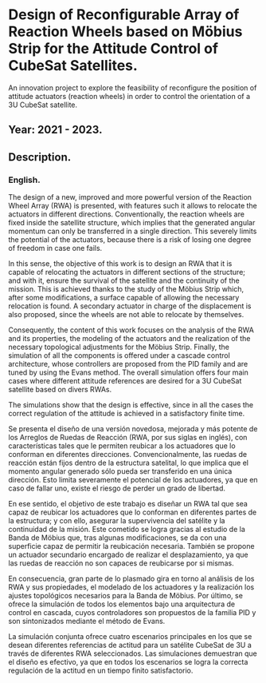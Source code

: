 # Design of Reconfigurable Array of Reaction Wheels based on Möbius Strip for the Attitude Control of CubeSat Satellites.
An innovation project to explore the feasibility of reconfigure the position of attitude actuators (reaction wheels) in order to control the orientation of a 3U CubeSat satellite.

## Year: 2021 - 2023.

## Description. 

### English. 

The design of a new, improved and more powerful version of the Reaction Wheel Array (RWA) is presented, with features such it allows to relocate the actuators in different directions. Conventionally, the reaction wheels are fixed inside the satellite structure, which implies that the generated angular momentum can only be transferred in a single direction. This severely limits the potential of the actuators, because there is a risk of losing one degree of freedom in case one fails. 

In this sense, the objective of this work is to design an RWA that it is capable of relocating the actuators in different sections of the structure; and with it, ensure the survival of the satellite and the continuity of the mission. This is achieved thanks to the study of the Möbius Strip which, after some modifications, a surface capable of allowing the necessary relocation is found. A secondary actuator in charge of the displacement is also proposed, since the wheels are not able to relocate by themselves.

Consequently, the content of this work focuses on the analysis of the RWA and its properties, the modeling of the actuators and the realization of the necessary topological adjustments for the Möbius Strip. Finally, the simulation of all the components is offered under a cascade control architecture, whose controllers are proposed from the PID family and are tuned by using the Evans method. The overall simulation offers four main cases where different attitude references are desired for a 3U CubeSat satellite based on divers RWAs.

The simulations show that the design is effective, since in all the cases the correct regulation of the
attitude is achieved in a satisfactory finite time.

Se presenta el diseño de una versión novedosa, mejorada y más potente de los Arreglos de Ruedas de Reacción (RWA, por sus siglas en inglés), con características tales que le permiten reubicar a los actuadores que lo conforman en diferentes direcciones. Convencionalmente, las ruedas de reacción están fijos dentro de la estructura satelital, lo que implica que el momento angular generado sólo pueda ser transferido en una única dirección. Esto limita severamente el potencial de los actuadores, ya que en caso de fallar uno, existe el riesgo de perder un grado de libertad.

En ese sentido, el objetivo de este trabajo es diseñar un RWA tal que sea capaz de reubicar los actuadores que lo conforman en diferentes partes de la estructura; y con ello, asegurar la supervivencia del satélite y la continuidad de la misión. Este cometido se logra gracias al estudio de la Banda de Möbius que, tras algunas modificaciones, se da con una superficie capaz de permitir la reubicación necesaria. También se propone un actuador secundario encargado de realizar el desplazamiento, ya que las ruedas de reacción no son capaces de reubicarse por si mismas.

En consecuencia, gran parte de lo plasmado gira en torno al análisis de los RWA y sus propiedades, el modelado de los actuadores y la realización los ajustes topológicos necesarios para la Banda de Möbius. Por último, se ofrece la simulación de todos los elementos bajo una arquitectura de control en cascada, cuyos controladores son propuestos de la familia PID y son sintonizados mediante el método de Evans.

La simulación conjunta ofrece cuatro escenarios principales en los que se desean diferentes referencias de actitud para un satélite CubeSat de 3U a través de diferentes RWA seleccionados.
Las simulaciones demuestran que el diseño es efectivo, ya que en todos los escenarios se logra la correcta regulación de la actitud en un tiempo finito satisfactorio.
